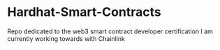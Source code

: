 # Hardhat-Smart-Contracts
Repo dedicated to the web3 smart contract developer certification I am currently working towards with Chainlink
